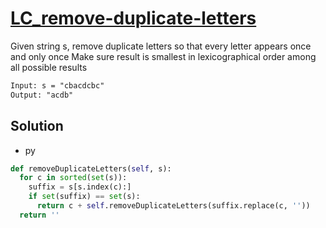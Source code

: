 # [LC_remove-duplicate-letters](https://leetcode.com/problems/remove-duplicate-letters)

Given string s, remove duplicate letters so that every letter appears once and only once
Make sure result is smallest in lexicographical order among all possible results

```txt
Input: s = "cbacdcbc"
Output: "acdb"
```

## Solution

* py

```py
def removeDuplicateLetters(self, s):
  for c in sorted(set(s)):
    suffix = s[s.index(c):]
    if set(suffix) == set(s):
      return c + self.removeDuplicateLetters(suffix.replace(c, ''))
  return ''
```
